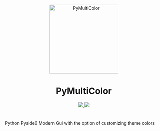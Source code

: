 <p align="center">
  <a href="https://gitea.io/">
    <img alt="PyMultiColor" src="" width="220"/>
  </a>
</p>
<h1 align="center">PyMultiColor</h1>
<p align="center">
  <a href="" title="Latest Version: 1.5">
    <img src="https://img.shields.io/badge/License-MIT-blue.svg">
  </a>
  <a href="https://opensource.org/licenses/MIT" title="License: MIT">
    <img src="https://img.shields.io/badge/License-MIT-blue.svg">
  </a>
</p>

#
Python Pyside6 Modern Gui with the option of customizing theme colors
